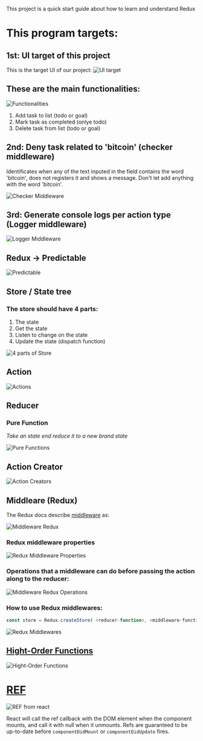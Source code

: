 This project is a quick start guide about how to learn and understand Redux

# This program targets:

## 1st: UI target of this project
This is the target UI of our project:
![UI target](./docs/ui_target.jpg)

## These are the main functionalities:
![Functionalities](./docs/project-functionalities.jpg)

1. Add task to list (todo or goal)
1. Mark task as completed (onlye todo)
1. Delete task from list (todo or goal)

## 2nd: Deny task related to 'bitcoin' (checker middleware)

Identificates when any of the text inputed in the field contains the word 'bitcoin', does not registers it and shows a message. 
Don't let add anything with the word 'bitcoin'.

![Checker Middleware](./docs/checker-middleware.jpg)

## 3rd: Generate console logs per action type (Logger middleware)

![Logger Middleware](./docs/logger-middleware.jpg)

## Redux -> Predictable
![Predictable](./docs/predictable.jpg)

## Store / State tree

### The store should have 4 parts:
1. The state
1. Get the state
1. Listen to change on the state
1. Update the state (dispatch function)

![4 parts of Store](./docs/store_4_parts.jpg)

## Action

![Actions](./docs/actions.jpg)

## Reducer

### Pure Function

*Take an state end reduce it to a new brand state*

![Pure Functions](./docs/pure_function_definition.jpg)

## Action Creator

![Action Creators](./docs/action_creators.jpg)

## Middleare (Redux)

The Redux docs describe [middleware](https://redux.js.org/advanced/middleware) as:

![Middleware Redux](./docs/middleware-redux.jpg)

### Redux middleware properties

![Redux Middleware Properties](./docs/redux-middleware-properties.jpg)

### Operations that a middleware can do before passing the action along to the reducer:

![Middleware Redux Operations](./docs/middleware-redux-actions.jpg)

### How to use Redux middlewares:

```js
const store = Redux.createStore( <reducer-function>, <middleware-functions> )
```

![Redux Middlewares](./docs/redux-middlewares.jpg)

## [Hight-Order Functions](https://www.udacity.com/course/object-oriented-javascript--ud711)

![Hight-Order Functions](./docs/hight-order-functions.jpg)

# [REF](https://reactjs.org/docs/refs-and-the-dom.html#callback-refs)

![REF from react](./docs/react-ref.jpg)

React will call the ref callback with the DOM element when the component mounts, and call it with null when it unmounts. Refs are guaranteed to be up-to-date before `componentDidMount` or `componentDidUpdate` fires.